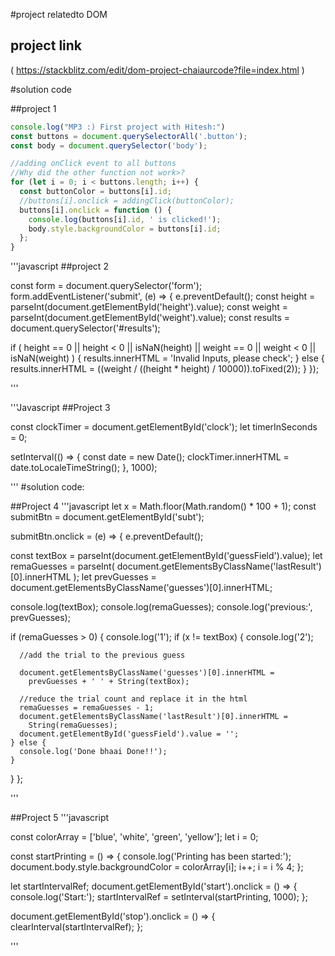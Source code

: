 #project relatedto DOM

## project link

(
    https://stackblitz.com/edit/dom-project-chaiaurcode?file=index.html
)

#solution code

##project 1

```javascript
console.log("MP3 :) First project with Hitesh:")
const buttons = document.querySelectorAll('.button');
const body = document.querySelector('body');

//adding onClick event to all buttons
//Why did the other function not work>?
for (let i = 0; i < buttons.length; i++) {
  const buttonColor = buttons[i].id;
  //buttons[i].onclick = addingClick(buttonColor);
  buttons[i].onclick = function () {
    console.log(buttons[i].id, ' is clicked!');
    body.style.backgroundColor = buttons[i].id;
  };
}


```

'''javascript
##project 2

const form = document.querySelector('form');
form.addEventListener('submit', (e) => {
  e.preventDefault();
  const height = parseInt(document.getElementById('height').value);
  const weight = parseInt(document.getElementById('weight').value);
  const results = document.querySelector('#results');

  if (
    height == 0 ||
    height < 0 ||
    isNaN(height) ||
    weight == 0 ||
    weight < 0 ||
    isNaN(weight)
  ) {
    results.innerHTML = 'Invalid Inputs, please check';
  } else {
    results.innerHTML = ((weight / ((height * height) / 10000)).toFixed(2));
  }
});

'''


'''Javascript 
##Project 3

const clockTimer = document.getElementById('clock');
let timerInSeconds = 0;

setInterval(() => {
  const date = new Date();
  clockTimer.innerHTML = date.toLocaleTimeString();
}, 1000);

'''
#solution code:

##Project 4
'''javascript
let x = Math.floor(Math.random() * 100 + 1);
const submitBtn = document.getElementById('subt');

submitBtn.onclick = (e) => {
  e.preventDefault();

  const textBox = parseInt(document.getElementById('guessField').value);
  let remaGuesses = parseInt(
    document.getElementsByClassName('lastResult')[0].innerHTML
  );
  let prevGuesses = document.getElementsByClassName('guesses')[0].innerHTML;

  console.log(textBox);
  console.log(remaGuesses);
  console.log('previous:', prevGuesses);

  if (remaGuesses > 0) {
    console.log('1');
    if (x != textBox) {
      console.log('2');

      //add the trial to the previous guess

      document.getElementsByClassName('guesses')[0].innerHTML =
        prevGuesses + ' ' + String(textBox);

      //reduce the trial count and replace it in the html
      remaGuesses = remaGuesses - 1;
      document.getElementsByClassName('lastResult')[0].innerHTML =
        String(remaGuesses);
      document.getElementById('guessField').value = '';
    } else {
      console.log('Done bhaai Done!!');
    }
  }
};


'''

##Project 5
'''javascript

const colorArray = ['blue', 'white', 'green', 'yellow'];
let i = 0;

const startPrinting = () => {
  console.log('Printing has been started:');
  document.body.style.backgroundColor = colorArray[i];
  i++;
  i = i % 4;
};

let startIntervalRef;
document.getElementById('start').onclick = () => {
  console.log('Start:');
  startIntervalRef = setInterval(startPrinting, 1000);
};

document.getElementById('stop').onclick = () => {
  clearInterval(startIntervalRef);
};


'''
